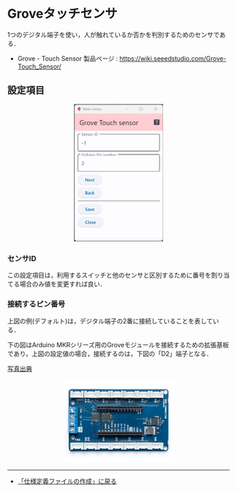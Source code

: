 # Groveタッチセンサ

1つのデジタル端子を使い，人が触れているか否かを判別するためのセンサである．

- Grove - Touch Sensor 製品ページ :  https://wiki.seeedstudio.com/Grove-Touch_Sensor/


## 設定項目

<div style="text-align: center;">
<img src="../../images/editConfig_DigitalTouchSensor.png" width="40%">
</div>


### センサID

この設定項目は，利用するスイッチと他のセンサと区別するために番号を割り当てる場合のみ値を変更すれば良い．



### 接続するピン番号

上図の例(デフォルト)は，デジタル端子の2番に接続していることを表している．

下の図はArduino MKRシリーズ用のGroveモジュールを接続するための拡張基板であり，上図の設定値の場合，接続するのは，下図の「D2」端子となる．


[写真出典](https://store-usa.arduino.cc/products/arduino-mkr-connector-carrier-grove-compatible)

<div style="text-align: center;">
<img src="../../images/MKR_carrier.png" width="50%">
</div>


***

- [「仕様定義ファイルの作成」に戻る](../editConfig.md)
